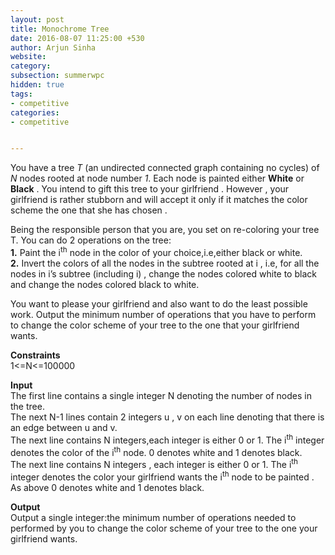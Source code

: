 ```yaml
---
layout: post
title: Monochrome Tree
date: 2016-08-07 11:25:00 +530
author: Arjun Sinha
website:
category:
subsection: summerwpc
hidden: true
tags:
- competitive
categories:
- competitive


---
```

You have a tree _T_ (an undirected connected graph containing no cycles) of _N_ nodes rooted at node number *1*. Each node is painted either **White** or __Black__ . You intend to gift this tree to your girlfriend . However , your girlfriend is rather stubborn and will accept it only if it matches the color scheme the one that she has chosen .  

Being the responsible person that you are, you set on re-coloring your tree T. You can do 2 operations on the tree:  
**1.** Paint the i<sup>th</sup> node in the color of your choice,i.e,either black or white.  
**2.** Invert the colors of all the nodes in the subtree rooted at i , i.e, for all the nodes in i’s subtree (including i) , change the nodes colored white to black and change the nodes colored black to white.  

You want to please your girlfriend and also want to do the least possible work. Output the minimum number of operations that you have to perform to change the color scheme of your tree to the one that your girlfriend wants.  

**Constraints**  
1<=N<=100000  

**Input**  
The first line contains a single integer N denoting the number of nodes in the tree.  
The next N-1 lines contain 2 integers u , v  on each line denoting that there is an edge between u and v.  
The next line contains N integers,each integer is either 0 or 1. The i<sup>th</sup> integer denotes the color of the i<sup>th</sup> node. 0 denotes white and 1 denotes black.  
The next line contains N integers , each integer is either 0 or 1. The i<sup>th</sup> integer denotes the color your girlfriend wants the i<sup>th</sup> node to be painted . As above 0 denotes white and 1 denotes black.

**Output**  
Output a single integer:the minimum number of operations needed to performed by you to change the color scheme of your tree to the one your girlfriend wants.
